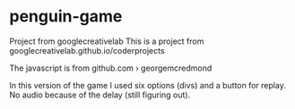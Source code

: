 # penguin-game
Project from googlecreativelab
This is a project from googlecreativelab.github.io/coderprojects

The javascript is from github.com › georgemcredmond

In this version of the game I used six options (divs) and a button for replay.
No audio because of the delay (still figuring out).
